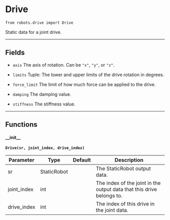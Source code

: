# Drive

`from robots.drive import Drive`

Static data for a joint drive.

***

## Fields

- `axis` The axis of rotation. Can be `"x"`, `"y"`, or `"z"`.

- `limits` Tuple: The lower and upper limits of the drive rotation in degrees.

- `force_limit` The limit of how much force can be applied to the drive.

- `damping` The damping value.

- `stiffness` The stiffness value.

***

## Functions

#### \_\_init\_\_

**`Drive(sr, joint_index, drive_index)`**


| Parameter | Type | Default | Description |
| --- | --- | --- | --- |
| sr |  StaticRobot |  | The StaticRobot output data. |
| joint_index |  int |  | The index of the joint in the output data that this drive belongs to. |
| drive_index |  int |  | The index of this drive in the joint data. |

